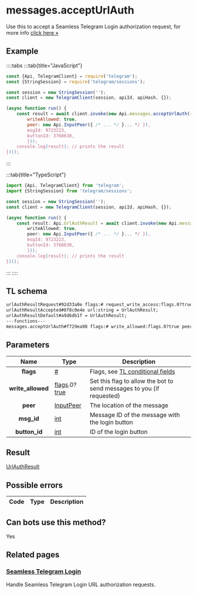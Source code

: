 # messages.acceptUrlAuth

Use this to accept a Seamless Telegram Login authorization request, for more info [click here »](https://core.telegram.org/api/url-authorization)

## Example

::::tabs
:::tab{title="JavaScript"}

```js
const {Api, TelegramClient} = require('telegram');
const {StringSession} = require('telegram/sessions');

const session = new StringSession('');
const client = new TelegramClient(session, apiId, apiHash, {});

(async function run() {
    const result = await client.invoke(new Api.messages.acceptUrlAuth({
		writeAllowed: true,
		peer: new Api.InputPeer({ /* ... */ }... */ }),
		msgId: 9723223,
		buttonId: 3768630,
		}));
    console.log(result); // prints the result
})();
```

:::

:::tab{title="TypeScript"}

```ts
import {Api, TelegramClient} from 'telegram';
import {StringSession} from 'telegram/sessions';

const session = new StringSession('');
const client = new TelegramClient(session, apiId, apiHash, {});

(async function run() {
    const result: Api.UrlAuthResult = await client.invoke(new Api.messages.acceptUrlAuth({
		writeAllowed: true,
		peer: new Api.InputPeer({ /* ... */ }... */ }),
		msgId: 9723223,
		buttonId: 3768630,
		}));
    console.log(result); // prints the result
})();
```

:::
::::

## TL schema

```txt
urlAuthResultRequest#92d33a0e flags:# request_write_access:flags.0?true bot:User domain:string = UrlAuthResult;
urlAuthResultAccepted#8f8c0e4e url:string = UrlAuthResult;
urlAuthResultDefault#a9d6db1f = UrlAuthResult;
---functions---
messages.acceptUrlAuth#f729ea98 flags:# write_allowed:flags.0?true peer:InputPeer msg_id:int button_id:int = UrlAuthResult;
```

## Parameters

|       Name        | Type                                                                                                                              | Description                                                                                             |
| :---------------: | --------------------------------------------------------------------------------------------------------------------------------- | ------------------------------------------------------------------------------------------------------- |
|     **flags**     | [#](https://core.telegram.org/type/%23)                                                                                           | Flags, see [TL conditional fields](https://core.telegram.org/mtproto/TL-combinators#conditional-fields) |
| **write_allowed** | [flags](https://core.telegram.org/mtproto/TL-combinators#conditional-fields).0?[true](https://core.telegram.org/constructor/true) | Set this flag to allow the bot to send messages to you (if requested)                                   |
|     **peer**      | [InputPeer](https://core.telegram.org/type/InputPeer)                                                                             | The location of the message                                                                             |
|    **msg_id**     | [int](https://core.telegram.org/type/int)                                                                                         | Message ID of the message with the login button                                                         |
|   **button_id**   | [int](https://core.telegram.org/type/int)                                                                                         | ID of the login button                                                                                  |

## Result

[UrlAuthResult](https://core.telegram.org/type/UrlAuthResult)

## Possible errors

| Code | Type | Description |
| :--: | ---- | ----------- |

## Can bots use this method?

Yes

## Related pages

### [Seamless Telegram Login](https://core.telegram.org/api/url-authorization)

Handle Seamless Telegram Login URL authorization requests.
